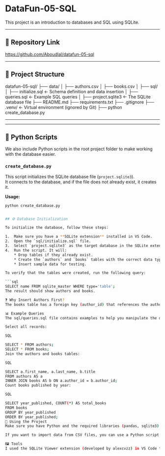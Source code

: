 # DataFun-05-SQL

This project is an introduction to databases and SQL using SQLite.

---

## 🔗 Repository Link

https://github.com/Aboudlal/datafun-05-sql

---

## 📁 Project Structure

datafun-05-sql/
├── data/
│   ├── authors.csv
│   ├── books.csv
│
├── sql/
│   ├── initialize.sql ← Schema definition and data insertion
│   ├── queries.sql   ← Example SQL queries
│
├── project.sqlite3   ← The SQLite database file
├── README.md
├── requirements.txt
├── .gitignore
├── .venv/            ← Virtual environment (ignored by Git)
├── python create_database.py



---

---

## 🐍 Python Scripts

We also include Python scripts in the root project folder to make working with the database easier.

### `create_database.py`
This script initializes the SQLite database file (`project.sqlite3`).  
It connects to the database, and if the file does not already exist, it creates it.  

**Usage:**
```bash
python create_database.py


## ⚙️ Database Initialization

To initialize the database, follow these steps:

1.  Make sure you have a **SQLite extension** installed in VS Code.
2.  Open the `sql/initialize.sql` file.
3.  Select `project.sqlite3` as the target database in the SQLite extension.
4.  Run the script. It will:
    * Drop tables if they already exist.
    * Create the `authors` and `books` tables with the correct data types.
    * Insert sample data for testing.

To verify that the tables were created, run the following query:

```sql
SELECT name FROM sqlite_master WHERE type='table';
The result should show authors and books.

❓ Why Insert Authors First?
The books table has a foreign key (author_id) that references the authors table. To maintain data integrity, you must ensure that the "parent" table (authors) exists and contains the corresponding records before you can insert data into the "child" table (books).

📊 Example Queries
The sql/queries.sql file contains examples to help you manipulate the data:

Select all records:

SQL

SELECT * FROM authors;
SELECT * FROM books;
Join the authors and books tables:

SQL

SELECT a.first_name, a.last_name, b.title
FROM authors AS a
INNER JOIN books AS b ON a.author_id = b.author_id;
Count books published by year:

SQL

SELECT year_published, COUNT(*) AS total_books
FROM books
GROUP BY year_published
ORDER BY year_published;
🚀 Using the Project
Make sure you have Python and the required libraries (pandas, sqlite3) installed. You can install dependencies with pip install -r requirements.txt.

If you want to import data from CSV files, you can use a Python script as discussed in the course materials.

🖼️ Tools
I used the SQLite Viewer extension (developed by alexcvzz) in VS Code to view and run SQL queries.